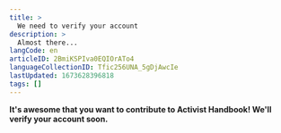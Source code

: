 ```yaml
---
title: >
  We need to verify your account
description: >
  Almost there...
langCode: en
articleID: 2BmiKSPIva0EQIOrATo4
languageCollectionID: Tfic256UNA_5gDjAwcIe
lastUpdated: 1673628396818
tags: []
---
```


**It's awesome that you want to contribute to Activist Handbook! We'll verify your account soon.**